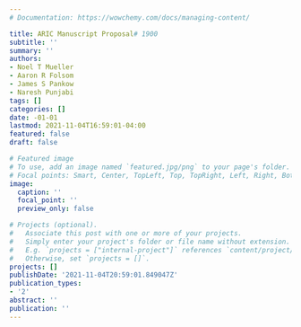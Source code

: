 ```yaml
---
# Documentation: https://wowchemy.com/docs/managing-content/

title: ARIC Manuscript Proposal# 1900
subtitle: ''
summary: ''
authors:
- Noel T Mueller
- Aaron R Folsom
- James S Pankow
- Naresh Punjabi
tags: []
categories: []
date: -01-01
lastmod: 2021-11-04T16:59:01-04:00
featured: false
draft: false

# Featured image
# To use, add an image named `featured.jpg/png` to your page's folder.
# Focal points: Smart, Center, TopLeft, Top, TopRight, Left, Right, BottomLeft, Bottom, BottomRight.
image:
  caption: ''
  focal_point: ''
  preview_only: false

# Projects (optional).
#   Associate this post with one or more of your projects.
#   Simply enter your project's folder or file name without extension.
#   E.g. `projects = ["internal-project"]` references `content/project/deep-learning/index.md`.
#   Otherwise, set `projects = []`.
projects: []
publishDate: '2021-11-04T20:59:01.849047Z'
publication_types:
- '2'
abstract: ''
publication: ''
---
```

